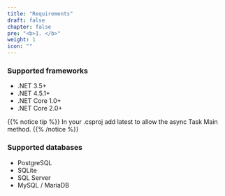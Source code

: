 ```yaml
---
title: "Requirements"
draft: false
chapter: false
pre: "<b>1. </b>"
weight: 1
icon: ""
---
```


### Supported frameworks

- .NET 3.5+
- .NET 4.5.1+
- .NET Core 1.0+
- .NET Core 2.0+

{{% notice tip %}} In your .csproj add <LangVersion>latest</LangVersion> to allow the async Task Main method. {{% /notice %}}

### Supported databases

- PostgreSQL
- SQLite
- SQL Server
- MySQL / MariaDB
